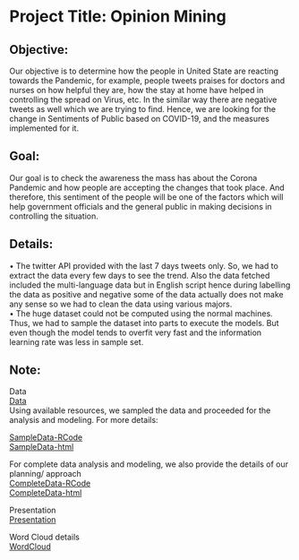 # Project Title: Opinion Mining 

## Objective: 
Our objective is to determine how the people in United State are reacting towards the Pandemic, for example, people tweets praises for doctors and nurses on how helpful they are, how the stay at home have helped in controlling the spread on Virus, etc. In the similar way there are negative tweets as well which we are trying to find. Hence, we are looking for the change in Sentiments of Public based on COVID-19, and the measures implemented for it.
## Goal: 
Our goal is to check the awareness the mass has about the Corona Pandemic and how people are accepting the changes that took place. And therefore, this sentiment of the people will be one of the factors which will help government officials and the general public in making decisions in controlling the situation.
## Details:
•	 The twitter API provided with the last 7 days tweets only. So, we had to extract the data every few days to see the trend. Also the data fetched included the multi-language data but in English script hence during labelling the data as positive and negative some of the data actually does not make any sense so we had to clean the data using various majors. <br />
•	The huge dataset could not be computed using the normal machines. Thus, we had to sample the dataset into parts to execute the models. But even though the model tends to overfit very fast and the information learning rate was less in sample set. 
## Note:
Data  <br />
[Data](https://github.com/Harikapenjerla/Opining-Mining/blob/master/TwitterCovidData.zip)   <br />
Using available resources, we sampled the data and proceeded for the analysis and modeling. For more details: <br />

[SampleData-RCode](https://github.com/Harikapenjerla/Opining-Mining/blob/master/SampleDataFile.Rmd)  <br />
[SampleData-html](https://github.com/Harikapenjerla/Opining-Mining/blob/master/SampleDataFile.html)   <br />

For complete data analysis and modeling, we also provide the details of our planning/ approach  <br />
[CompleteData-RCode](https://github.com/Harikapenjerla/Opining-Mining/blob/master/OpinionMining_COVIDTweets.Rmd)   <br />
[CompleteData-html](https://github.com/Harikapenjerla/Opining-Mining/blob/master/OpinionMining_COVIDTweets.html)   <br />

Presentation  <br />
[Presentation](https://github.com/Harikapenjerla/Opining-Mining/blob/master/Opinion_Mining_Presentation.pdf)    <br />

Word Cloud details <br />
[WordCloud](https://github.com/Harikapenjerla/Opining-Mining/blob/master/WordCount.Rmd)  <br />



